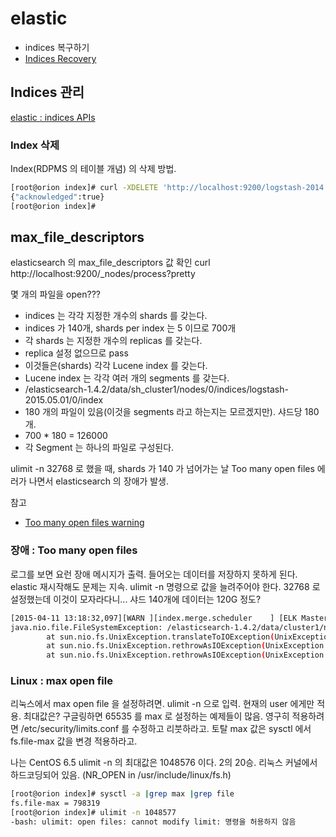 # elastic

* indices 복구하기
 * [Indices Recovery](http://www.elastic.co/guide/en/elasticsearch/reference/current/indices-recovery.html)

## Indices 관리
[elastic : indices APIs](http://www.elastic.co/guide/en/elasticsearch/reference/1.x/indices.html)

### Index 삭제
Index(RDPMS 의 테이블 개념) 의 삭제 방법.
```bash
[root@orion index]# curl -XDELETE 'http://localhost:9200/logstash-2014.12.22'
{"acknowledged":true}
[root@orion index]# 
```


## max_file_descriptors
elasticsearch 의 max_file_descriptors 값 확인
curl http://localhost:9200/_nodes/process?pretty

몇 개의 파일을 open???
* indices 는 각각 지정한 개수의 shards 를 갖는다.
 * indices 가 140개, shards per index 는 5 이므로 700개
* 각 shards 는 지정한 개수의 replicas 를 갖는다.
 * replica 설정 없으므로 pass
* 이것들은(shards) 각각 Lucene index 를 갖는다.
* Lucene index 는 각각 여러 개의 segments 를 갖는다.
 * /elasticsearch-1.4.2/data/sh_cluster1/nodes/0/indices/logstash-2015.05.01/0/index
 * 180 개의 파일이 있음(이것을 segments 라고 하는지는 모르겠지만). 샤드당 180개.
 * 700 * 180 = 126000
* 각 Segment 는 하나의 파일로 구성된다.

ulimit -n 32768 로 했을 때, shards 가 140 가 넘어가는 날 Too many open files 에러가 나면서 elasticsearch 의 장애가 발생.

참고
* [Too many open files warning](http://elasticsearch-users.115913.n3.nabble.com/Too-many-open-files-warning-td4033111.html)

### 장애 : Too many open files

로그를 보면 요런 장애 메시지가 출력. 들어오는 데이터를 저장하지 못하게 된다. elastic 재시작해도 문제는 지속. ulimit -n 명령으로 값을 늘려주어야 한다. 32768 로 설정했는데 이것이 모자라다니... 샤드 140개에 데이터는 120G 정도?
```bash
[2015-04-11 13:18:32,097][WARN ][index.merge.scheduler    ] [ELK Master] [logstash-2015.04.11][1] failed to merge
java.nio.file.FileSystemException: /elasticsearch-1.4.2/data/cluster1/nodes/0/indices/logstash-2015.04.11/1/index/_uy_Lucene410_0.dvm: Too many open files
        at sun.nio.fs.UnixException.translateToIOException(UnixException.java:91)
        at sun.nio.fs.UnixException.rethrowAsIOException(UnixException.java:102)
        at sun.nio.fs.UnixException.rethrowAsIOException(UnixException.java:107)
```

### Linux : max open file
리눅스에서 max open file 을 설정하려면.
ulimit -n 으로 입력. 현재의 user 에게만 적용. 최대값은? 구글링하면 65535 를 max 로 설정하는 예제들이 많음. 영구히 적용하려면 /etc/security/limits.conf 를 수정하고 리붓하라고. 토탈 max 값은 sysctl 에서 fs.file-max 값을 변경 적용하라고.

나는 CentOS 6.5
ulimit -n 의 최대값은 1048576 이다. 2의 20승.
리눅스 커널에서 하드코딩되어 있음. (NR_OPEN in /usr/include/linux/fs.h)
```bash
[root@orion index]# sysctl -a |grep max |grep file
fs.file-max = 798319
[root@orion index]# ulimit -n 1048577
-bash: ulimit: open files: cannot modify limit: 명령을 허용하지 않음
```
